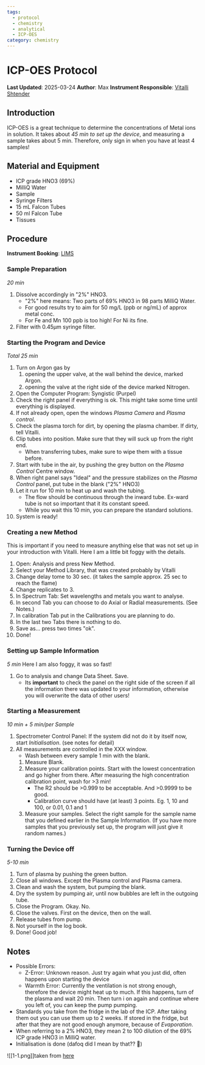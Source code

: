 ```yaml
---
tags:
  - protocol
  - chemistry
  - analytical
  - ICP-OES
category: chemistry
---
```

# ICP-OES Protocol

**Last Updated**: 2025-03-24
**Author**: Max
**Instrument Responsible**: [Vitalli Shtender](https://www.katalog.uu.se/profile/?id=N18-2154)

## Introduction
ICP-OES is a great technique to determine the concentrations of Metal ions in solution. It takes about *45 min to set up the device*, and measuring a sample takes about 5 min. Therefore, only sign in when you have at least 4 samples!

## Material and Equipment
- ICP grade HNO3 (69%)
- MilliQ Water
- Sample
- Syringe Filters
- 15 mL Falcon Tubes
- 50 ml Falcon Tube
- Tissues


## Procedure
**Instrument Booking**: [LIMS](http://lims.eqp.angstrom.uu.se/)
### Sample Preparation 
*20 min*
1. Dissolve accordingly in "2%" HNO3.
	- "2%" here means: Two parts of 69% HNO3 in 98 parts MilliQ Water.
	- For good results try to aim for 50 mg/L (ppb or ng/mL) of approx metal conc.
	- For Fe and Mn 100 ppb is too high! For Ni its fine.
2. Filter with 0.45µm syringe filter.

### Starting the Program and Device
*Total 25 min*
1. Turn on Argon gas by 
	1. opening the upper valve, at the wall behind the device, marked Argon. 
	2. opening the valve at the right side of the device marked Nitrogen.
2. Open the Computer Program: Syngistic (Purpel)
3. Check the right panel if everything is ok. This might take some time until everything is displayed.
4. If not already open, open the windows *Plasma Camera* and *Plasma control*.
5. Check the plasma torch for dirt, by opening the plasma chamber. If dirty, tell Vitalli.
6. Clip tubes into position. Make sure that they will suck up from the right end.
	- When transferring tubes, make sure to wipe them with a tissue before.
7. Start with tube in the air, by pushing the grey button on the *Plasma Control* Centre window.
8. When right panel says "Ideal" and the pressure stabilizes on the *Plasma Control* panel, put tube in the blank ("2%" HNO3)
9. Let it run for 10 min to heat up and wash the tubing.
	- The flow should be continuous through the inward tube. Ex-ward tube is not so important that it its constant speed.
	- While you wait this 10 min, you can prepare the standard solutions.
10. System is ready!
### Creating a new Method
This is important if you need to measure anything else that was not set up in your introduction with Vitalli. Here I am a little bit foggy with the details.
1. Open: Analysis and press New Method.
2. Select your Method Library, that was created probably by Vitalli
3. Change delay tome to 30 sec. (it takes the sample approx. 25 sec to reach the flame)
4. Change replicates to 3.
5. In Spectrum Tab: Set wavelengths and metals you want to analyse.
6. In second Tab you can choose to do Axial or Radial measurements. (See Notes.)
7. In calibration Tab put in the Calibrations you are planning to do.
8. In the last two Tabs there is nothing to do.
9. Save as... press two times "ok".
10. Done!
### Setting up Sample Information
*5 min*
Here I am also foggy, it was so fast!
1. Go to analysis and change Data Sheet. Save.
	- Its **important** to check the panel on the right side of the screen if all the information there was updated to your information, otherwise you will overwrite the data of other users!
### Starting a Measurement
*10 min + 5 min/per Sample*
1. Spectrometer Control Panel: If the system did not do it by itself now, start *Initialisation*. (see notes for detail)
2. All measurements are controlled in the XXX window.
	- Wash between every sample 1 min with the blank.
	1. Measure Blank.
	2. Measure your calibration points. Start with the lowest concentration and go higher from there. After measuring the high concentration calibration point, wash for >3 min!
		- The R2 should be >0.999 to be acceptable. And >0.9999 to be good.
		- Calibration curve should have (at least) 3 points. Eg. 1, 10 and 100, or 0.01, 0.1 and 1
	3. Measure your samples. Select the right sample for the sample name that you defined earlier in the Sample Information. (If you have more samples that you previously set up, the program will just give it random names.)
### Turning the Device off
*5-10 min*
1. Turn of plasma by pushing the green button.
2. Close all windows. Except the Plasma control and Plasma camera.
3. Clean and wash the system, but pumping the blank.
4. Dry the system by pumping air, until now bubbles are left in the outgoing tube.
5. Close the Program. Okay. No.
6. Close the valves. First on the device, then on the wall.
7. Release tubes from pump.
8. Not yourself in the log book.
9. Done! Good job!

## Notes
- Possible Errors:
	- Z-Error: Unknown reason. Just try again what you just did, often happens upon starting the device
	- Warmth Error: Currently the ventilation is not strong enough, therefore the device might heat up to much. If this happens, turn of the plasma and wait 20 min. Then turn i on again and continue where you left of, you can keep the pump pumping.
- Standards you take from the fridge in the lab of the ICP. After taking them out you can use them up to 2 weeks. If stored in the fridge, but after that they are not good enough anymore, because of *Evaporation*.
- When referring to a 2% HNO3, they mean 2 to 100 dilution of the 69% ICP grade HNO3 in MilliQ water.
- Initialisation is done (dafoq did I mean by that?? 🤨)

![[1-1.png]]taken from [here](https://cais.uga.edu/facilities/plasma-chemistry-laboratory/guide-selecting-the-most-suitable-technique/) 